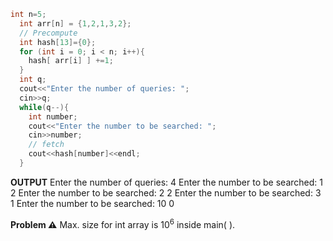 ```cpp
int n=5;
  int arr[n] = {1,2,1,3,2};
  // Precompute
  int hash[13]={0};
  for (int i = 0; i < n; i++){
    hash[ arr[i] ] +=1;
  }
  int q; 
  cout<<"Enter the number of queries: ";
  cin>>q;
  while(q--){
    int number;
    cout<<"Enter the number to be searched: ";
    cin>>number;
    // fetch
    cout<<hash[number]<<endl;
  }
```

**OUTPUT**
Enter the number of queries: 4
Enter the number to be searched: 1
2
Enter the number to be searched: 2
2
Enter the number to be searched: 3
1
Enter the number to be searched: 10
0

**Problem ⚠️**
Max. size for int array is $10^6$  inside main( ).